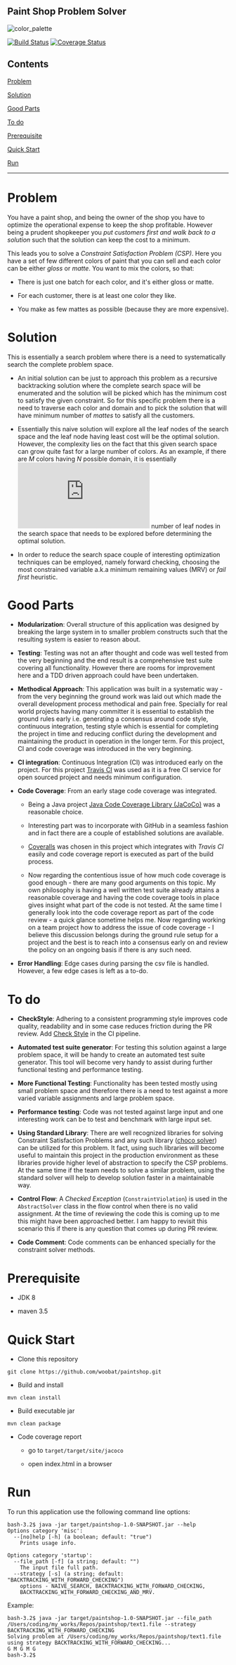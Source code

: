 Paint Shop Problem Solver
-------------------------

![color_palette](docs/palette.jpg)


[![Build Status](https://travis-ci.org/woobat/paintshop.svg?branch=master)](https://travis-ci.org/woobat/paintshop) [![Coverage Status](https://coveralls.io/repos/github/woobat/paintshop/badge.svg)](https://coveralls.io/github/woobat/paintshop)
        
Contents
--------

[Problem](#problem)

[Solution](#solution)

[Good Parts](#good-parts)

[To do](#to-do)

[Prerequisite](#prerequisite)

[Quick Start](#quick-start)

[Run](#run)
 
* * * * *

Problem
=======

You have a paint shop, and being the owner of the shop you have to optimize the operational expense to keep the shop profitable. However being a prudent shopkeeper you *put customers first and walk back to a solution* such that the solution can keep the cost to a minimum.

This leads you to solve a *Constraint Satisfaction Problem (CSP)*. Here you have a set of few different colors of paint that you can sell and each color can be either *gloss* or *matte*. You want to mix the colors, so that:

- There is just one batch for each color, and it's either gloss or matte.

- For each customer, there is at least one color they like.

- You make as few mattes as possible (because they are more expensive).

Solution
========

This is essentially a search problem where there is a need to systematically search the complete problem space. 

- An initial solution can be just to approach this problem as a recursive backtracking solution where the complete search space will be enumerated and the solution will be picked which has the minimum cost to satisfy the given constraint. So for this specific problem there is a need to traverse each color and domain and to pick the solution that will have minimum number of *mattes* to satisfy all the customers.

- Essentially this naive solution will explore all the leaf nodes of the search space and the leaf node having least cost will be the optimal solution. However, the complexity lies on the fact that this given search space can grow quite fast for a large number of colors. As an example, if there are *M* colors having *N* possible domain, it is essentially ![leaf states](http://latex.codecogs.com/gif.latex?M%5E%7B%7CD%7C%7D) number of leaf nodes in the search space that needs to be explored before determining the optimal solution.

- In order to reduce the search space couple of interesting optimization techniques can be employed, namely forward checking, choosing the most constrained variable a.k.a minimum remaining values (MRV) or *fail first* heuristic.

Good Parts
===========

- **Modularization**: Overall structure of this application was designed by breaking the large system in to smaller problem constructs such that the resulting system is easier to reason about. 

- **Testing**: Testing was not an after thought and code was well tested from the very beginning and the end result is a comprehensive test suite covering all functionality. However there are rooms for improvement here and a TDD driven approach could have been undertaken.

- **Methodical Approach**: This application was built in a systematic way - from the very beginning the ground work was laid out which made the overall development process methodical and pain free. Specially for real world projects having many committer it is essential to establish the ground rules early i.e. generating a consensus around code style, continuous integration, testing style which is essential for completing the project in time and reducing conflict during the development and maintaining the product in operation in the longer term. For this project, CI and code coverage was introduced in the very beginning.   

- **CI integration**: Continuous Integration (CI) was introduced early on the project. For this project [Travis CI](https://travis-ci.org/) was used as it is a free CI service for open sourced project and needs minimum configuration.

- **Code Coverage**: From an early stage code coverage was integrated.

  - Being a Java project [Java Code Coverage Library (JaCoCo)](http://jacoco.org/jacoco/) was a reasonable choice. 

  - Interesting part was to incorporate with GitHub in a seamless fashion and in fact there are a couple of established solutions are available. 
  
  - [Coveralls](https://coveralls.io/) was chosen in this project which integrates with *Travis CI* easily and code coverage report is executed as part of the build process. 

  - Now regarding the contentious issue of how much code coverage is good enough - there are many good arguments on this topic. My own philosophy is having a well written test suite already attains a reasonable coverage and having the code coverage tools in place gives insight what part of the code is not tested. At the same time I generally look into the code coverage report as part of the code review - a quick glance sometime helps me. Now regarding working on a team project how to address the issue of code coverage - I believe this discussion belongs during the ground rule setup for a project and the best is to reach into a consensus early on and review the policy on an ongoing basis if there is any such need.

- **Error Handling**: Edge cases during parsing the csv file is handled. However, a few edge cases is left as a to-do.

To do
=======

- **CheckStyle**: Adhering to a consistent programming style improves code quality, readability and in some case reduces friction during the PR review. Add [Check Style](https://github.com/checkstyle/checkstyle) in the CI pipeline.

- **Automated test suite generator**: For testing this solution against a large problem space, it will be handy to create an automated test suite generator. This tool will become very handy to assist during further functional testing and performance testing.

- **More Functional Testing**: Functionality has been tested mostly using small problem space and therefore there is a need to test against a more varied variable assignments and large problem space. 

- **Performance testing**: Code was not tested against large input and one interesting work can be to test and benchmark with large input set.

- **Using Standard Library**: There are well recognized libraries for solving Constraint Satisfaction Problems and any such library ([choco solver](http://www.choco-solver.org/)) can be utilized for this problem. It fact, using such libraries will become useful to maintain this project in the production environment as these libraries provide higher level of abstraction to specify the CSP problems. At the same time if the team needs to solve a similar problem, using the standard solver will help to develop solution faster in a maintainable way.

- **Control Flow**: A *Checked Exception* (`ConstraintViolation`) is used in the `AbstractSolver` class in the flow control when there is no valid assignment. At the time of reviewing the code this is coming up to me this might have been approached better. I am happy to revisit this scenario this if there is any question that comes up during PR review.

- **Code Comment**: Code comments can be enhanced specially for the constraint solver methods.

Prerequisite
============

- JDK 8

- maven 3.5

Quick Start
============

- Clone this repository

```
git clone https://github.com/woobat/paintshop.git
```

- Build and install

```
mvn clean install
```

- Build executable jar

```
mvn clean package
```

- Code coverage report 
    
    - go to `target/target/site/jacoco`
    
    - open index.html in a browser

Run
===
To run this application use the following command line options:

```
bash-3.2$ java -jar target/paintshop-1.0-SNAPSHOT.jar --help
Options category 'misc':
  --[no]help [-h] (a boolean; default: "true")
    Prints usage info.

Options category 'startup':
  --file_path [-f] (a string; default: "")
    The input file full path.
  --strategy [-s] (a string; default: "BACKTRACKING_WITH_FORWARD_CHECKING")
    options - NAIVE_SEARCH, BACKTRACKING_WITH_FORWARD_CHECKING, 
    BACKTRACKING_WITH_FORWARD_CHECKING_AND_MRV.
```

Example:

```
bash-3.2$ java -jar target/paintshop-1.0-SNAPSHOT.jar --file_path /Users/coding/my_works/Repos/paintshop/text1.file --strategy BACKTRACKING_WITH_FORWARD_CHECKING
Solving problem at /Users/coding/my_works/Repos/paintshop/text1.file using strategy BACKTRACKING_WITH_FORWARD_CHECKING...
G M G M G
bash-3.2$
```